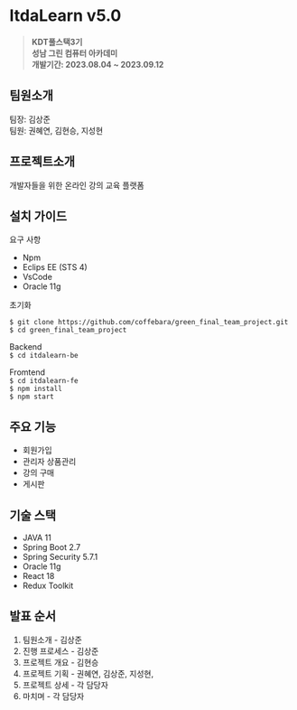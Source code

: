 # ItdaLearn v5.0
> **KDT풀스택3기**  
> **성남 그린 컴퓨터 아카데미**  
> **개발기간: 2023.08.04 ~ 2023.09.12**  

## 팀원소개

팀장: 김상준  
팀원: 권혜연, 김현승, 지성현   

## 프로젝트소개

개발자들을 위한 온라인 강의 교육 플랫폼

## 설치 가이드

요구 사항
- Npm  
- Eclips EE (STS 4)  
- VsCode  
- Oracle 11g  

초기화  

    $ git clone https://github.com/coffebara/green_final_team_project.git   
    $ cd green_final_team_project

Backend  
`$ cd itdalearn-be`  

Fromtend  
`$ cd itdalearn-fe`  
`$ npm install`  
`$ npm start`   
 
## 주요 기능

- 회원가입
- 관리자 상품관리
- 강의 구매
- 게시판

## 기술 스택

- JAVA 11
- Spring Boot 2.7
- Spring Security 5.7.1
- Oracle 11g
- React 18
- Redux Toolkit



## 발표 순서

1. 팀원소개 - 김상준
2. 진행 프로세스 - 김상준
3.  프로젝트 개요 - 김현승
4. 프로젝트 기획 - 권혜연, 김상준, 지성현, 
5. 프로젝트 상세 - 각 담당자
6. 마치며 - 각 담당자
